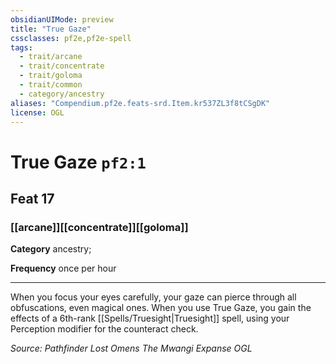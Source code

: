 ```yaml
---
obsidianUIMode: preview
title: "True Gaze"
cssclasses: pf2e,pf2e-spell
tags:
  - trait/arcane
  - trait/concentrate
  - trait/goloma
  - trait/common
  - category/ancestry
aliases: "Compendium.pf2e.feats-srd.Item.kr537ZL3f8tCSgDK"
license: OGL
---
```

# True Gaze `pf2:1`
## Feat 17
### [[arcane]][[concentrate]][[goloma]]

**Category** ancestry; 




**Frequency** once per hour

* * *

When you focus your eyes carefully, your gaze can pierce through all obfuscations, even magical ones. When you use True Gaze, you gain the effects of a 6th-rank [[Spells/Truesight|Truesight]] spell, using your Perception modifier for the counteract check.

*Source: Pathfinder Lost Omens The Mwangi Expanse*
*OGL*